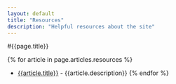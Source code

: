 ```yaml
---
layout: default
title: "Resources"
description: "Helpful resources about the site"
---
```

#{{page.title}}

{% for article in page.articles.resources %}
* [{{article.title}}]({{article.path}}) - {{article.description}}
{% endfor %}
